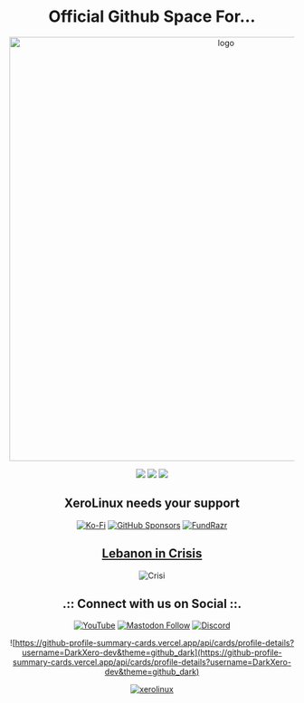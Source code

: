 <h1 align="center">Official Github Space For...</h1>

<p align="center">
    <img width="750" src="https://i.imgur.com/9rFDH3a.png" alt="logo">
</p>

<div align="center">

  <a href="https://www.linux.org" target="_blank"><img src="https://img.shields.io/badge/OS-Linux-e06c75?style=for-the-badge&logo=linux" /></a>
	<a href="https://archlinux.org" target="_blank"><img src="https://img.shields.io/badge/DISTRO-Arch-56b6c2?style=for-the-badge&logo=arch-linux" /></a>
	<a href="https://kde.org" target="_blank"><img src="https://img.shields.io/badge/DE-KDE%20Plasma-blue?style=for-the-badge&logo=KDE" /></a>
</div>

<h2 align="center">XeroLinux needs your support </h2>

<div align="center">
	
[![Ko-Fi](https://img.shields.io/badge/Ko--fi-F16061?style=for-the-badge&label=XeroLinux&color=3399FF&Linux&logo=ko-fi&logoColor=white)](https://ko-fi.com/XeroLinux)
[![GitHub Sponsors](https://img.shields.io/badge/sponsor-30363D?style=for-the-badge&label=XeroLinux&color=A836FF&logo=GitHub-Sponsors&logoColor=#white)](https://github.com/sponsors/xerolinux)
[![FundRazr](https://img.shields.io/static/v1?label=XeroLinux&message=FundRazr&color=ffffcc&style=for-the-badge&logo=Stripe)](https://fundrazr.com/XeroLinux?ref=ab_eBckkc)
## [Lebanon in Crisis](https://www.hrw.org/news/2023/03/09/lebanon-electricity-crisis-exacerbates-poverty-inequality)
![Crisi](https://i.imgur.com/q9DqtCX.jpeg)
</div>

<div align="center">

<h2 align="center">.:: Connect with us on Social ::.</h2>

<div align="center">
	
[![YouTube](https://img.shields.io/youtube/channel/subscribers/UC6OgAhBq7Ocb5g1bQfVSd0Q?color=ff0000&label=Youtube&logo=youtube&style=palstic)](https://youtube.com/@XeroLinux)
[![Mastodon Follow](https://img.shields.io/mastodon/follow/110753070148975710?domain=https%3A%2F%2Ffosstodon.org&style=palstic&label=Fosstodon&color=774DFF)](https://fosstodon.org/@XeroLinux)
[![Discord](https://img.shields.io/discord/783658529478803466?color=6699ff&label=Discord&logo=discord&style=palstic)](https://discord.gg/Xg6T78ahtK)<br />

![https://github-profile-summary-cards.vercel.app/api/cards/profile-details?username=DarkXero-dev&theme=github_dark](https://github-profile-summary-cards.vercel.app/api/cards/profile-details?username=DarkXero-dev&theme=github_dark)
</div>

<div align="center">

<a href="https://github.com/antonkomarev/github-profile-views-counter" target="blank"><img src="https://komarev.com/ghpvc/?username=xerolinux&label=Page%20views&color=774DFF&style=for-the-badge" alt="xerolinux"/> 	
</div>
